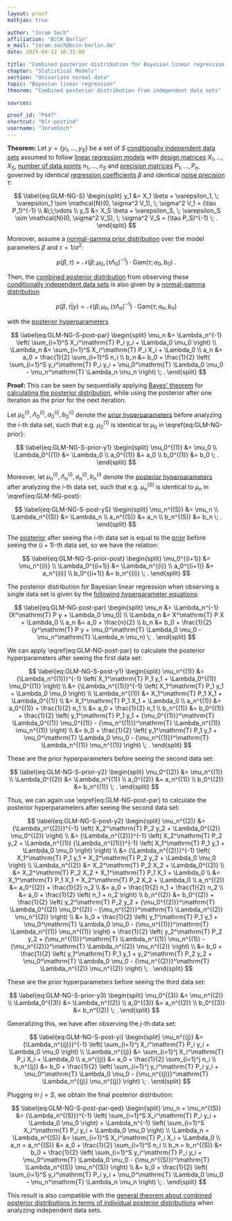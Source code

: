 ```yaml
---
layout: proof
mathjax: true

author: "Joram Soch"
affiliation: "BCCN Berlin"
e_mail: "joram.soch@bccn-berlin.de"
date: 2024-04-12 16:31:00

title: "Combined posterior distribution for Bayesian linear regression when analyzing conditionally independent data sets"
chapter: "Statistical Models"
section: "Univariate normal data"
topic: "Bayesian linear regression"
theorem: "Combined posterior distribution from independent data sets"

sources:

proof_id: "P447"
shortcut: "blr-postind"
username: "JoramSoch"
---
```



**Theorem:** Let $y = \left\lbrace y_1, \ldots, y_S \right\rbrace$ be a set of $S$ [conditionally independent data sets](/D/ind-cond) assumed to follow [linear regression models](/D/mlr) with [design matrices](/D/mlr) $X_1, \ldots, X_S$, [number of data points](/D/mlr) $n_1, \ldots, n_S$ and [precision matrices](/P/blr-prior) $P_1, \ldots, P_n$, governed by identical [regression coefficients](/D/mlr) $\beta$ and identical [noise precision](/P/blr-prior) $\tau$:

$$ \label{eq:GLM-NG-S}
\begin{split}
y_1 &= X_1 \beta + \varepsilon_1, \; \varepsilon_1 \sim \mathcal{N}(0, \sigma^2 V_1), \; \sigma^2 V_1 = (\tau P_1)^{-1} \\
&\;\;\vdots \\
y_S &= X_S \beta + \varepsilon_S, \; \varepsilon_S \sim \mathcal{N}(0, \sigma^2 V_S), \; \sigma^2 V_S = (\tau P_S)^{-1} \; .
\end{split}
$$

Moreover, assume a [normal-gamma prior distribution](/P/blr-prior) over the model parameters $\beta$ and $\tau = 1/\sigma^2$:

$$ \label{eq:GLM-NG-prior}
p(\beta,\tau) = \mathcal{N}(\beta; \mu_0, (\tau \Lambda_0)^{-1}) \cdot \mathrm{Gam}(\tau; a_0, b_0) \; .
$$

Then, the [combined posterior distribution](/P/post-ind) from observing these [conditionally independent data sets](/D/ind-cond) is also given by a [normal-gamma distribution](/D/ng)

$$ \label{eq:GLM-NG-post}
p(\beta,\tau|y) = \mathcal{N}(\beta; \mu_n, (\tau \Lambda_n)^{-1}) \cdot \mathrm{Gam}(\tau; a_n, b_n)
$$

with the [posterior hyperparameters](/D/post)

$$ \label{eq:GLM-NG-S-post-par}
\begin{split}
\mu_n &= \Lambda_n^{-1} \left( \sum_{i=1}^S X_i^\mathrm{T} P_i y_i + \Lambda_0 \mu_0 \right) \\
\Lambda_n &= \sum_{i=1}^S X_i^\mathrm{T} P_i X_i + \Lambda_0 \\
a_n &= a_0 + \frac{1}{2} \sum_{i=1}^S n_i \\
b_n &= b_0 + \frac{1}{2} \left( \sum_{i=1}^S y_i^\mathrm{T} P_i y_i + \mu_0^\mathrm{T} \Lambda_0 \mu_0 - \mu_n^\mathrm{T} \Lambda_n \mu_n \right) \; .
\end{split}
$$


**Proof:** This can be seen by sequentially applying [Bayes' theorem](/P/bayes-th) for [calculating the posterior distribution](/P/post-jl), while using the posterior after one iteration as the prior for the next iteration.

Let $\mu_0^{(i)}, \Lambda_0^{(i)}, a_0^{(i)}, b_0^{(i)}$ denote the [prior hyperparameters](/D/prior) before analyzing the $i$-th data set, such that e.g. $\mu_0^{(1)}$ is identical to $\mu_0$ in \eqref{eq:GLM-NG-prior}:

$$ \label{eq:GLM-NG-S-prior-y1}
\begin{split}
\mu_0^{(1)} &= \mu_0 \\
\Lambda_0^{(1)} &= \Lambda_0 \\
a_0^{(1)} &= a_0 \\
b_0^{(1)} &= b_0 \; .
\end{split}
$$

Moreover, let $\mu_n^{(i)}, \Lambda_n^{(i)}, a_n^{(i)}, b_n^{(i)}$ denote the [posterior hyperparameters](/D/post) after analyzing the $i$-th data set, such that e.g. $\mu_n^{(S)}$ is identical to $\mu_n$ in \eqref{eq:GLM-NG-post}:

$$ \label{eq:GLM-NG-S-post-yS}
\begin{split}
\mu_n^{(S)} &= \mu_n \\
\Lambda_n^{(S)} &= \Lambda_n \\
a_n^{(S)} &= a_n \\
b_n^{(S)} &= b_n \; .
\end{split}
$$

The [posterior](/D/post) after seeing the $i$-th data set is equal to the [prior](/D/prior) before seeing the $(i+1)$-th data set, so we have the relation:

$$ \label{eq:GLM-NG-S-prior-post}
\begin{split}
\mu_0^{(i+1)} &= \mu_n^{(i)} \\
\Lambda_0^{(i+1)} &= \Lambda_n^{(i)} \\
a_0^{(i+1)} &= a_n^{(i)} \\
b_0^{(i+1)} &= b_n^{(i)} \; .
\end{split}
$$

The posterior distribution for Bayesian linear regression when observing a single data set is given by the [following hyperparameter equations](/P/blr-post):

$$ \label{eq:GLM-NG-post-par}
\begin{split}
\mu_n &= \Lambda_n^{-1} (X^\mathrm{T} P y + \Lambda_0 \mu_0) \\
\Lambda_n &= X^\mathrm{T} P X + \Lambda_0 \\
a_n &= a_0 + \frac{n}{2} \\
b_n &= b_0 + \frac{1}{2} (y^\mathrm{T} P y + \mu_0^\mathrm{T} \Lambda_0 \mu_0 - \mu_n^\mathrm{T} \Lambda_n \mu_n) \; .
\end{split}
$$

We can apply \eqref{eq:GLM-NG-post-par} to calculate the posterior hyperparameters after seeing the first data set:

$$ \label{eq:GLM-NG-S-post-y1}
\begin{split}
\mu_n^{(1)} &= {\Lambda_n^{(1)}}^{-1} \left( X_1^\mathrm{T} P_1 y_1 + \Lambda_0^{(1)} \mu_0^{(1)} \right) \\
&= {\Lambda_n^{(1)}}^{-1} \left( X_1^\mathrm{T} P_1 y_1 + \Lambda_0 \mu_0 \right) \\
\Lambda_n^{(1)} &= X_1^\mathrm{T} P_1 X_1 + \Lambda_0^{(1)} \\
&= X_1^\mathrm{T} P_1 X_1 + \Lambda_0 \\
a_n^{(1)} &= a_0^{(1)} + \frac{1}{2} n_1 \\
&= a_0 + \frac{1}{2} n_1 \\
b_n^{(1)} &= b_0^{(1)} + \frac{1}{2} \left( y_1^\mathrm{T} P_1 y_1 + {\mu_0^{(1)}}^\mathrm{T} \Lambda_0^{(1)} \mu_0^{(1)} - {\mu_n^{(1)}}^\mathrm{T} \Lambda_n^{(1)} \mu_n^{(1)} \right) \\
&= b_0 + \frac{1}{2} \left( y_1^\mathrm{T} P_1 y_1 + \mu_0^\mathrm{T} \Lambda_0 \mu_0 - {\mu_n^{(1)}}^\mathrm{T} \Lambda_n^{(1)} \mu_n^{(1)} \right) \; .
\end{split}
$$

These are the prior hyperparameters before seeing the second data set:

$$ \label{eq:GLM-NG-S-prior-y2}
\begin{split}
\mu_0^{(2)} &= \mu_n^{(1)} \\
\Lambda_0^{(2)} &= \Lambda_n^{(1)} \\
a_0^{(2)} &= a_n^{(1)} \\
b_0^{(2)} &= b_n^{(1)} \; .
\end{split}
$$

Thus, we can again use \eqref{eq:GLM-NG-post-par} to calculate the posterior hyperparameters after seeing the second data set:

$$ \label{eq:GLM-NG-S-post-y2}
\begin{split}
\mu_n^{(2)} &= {\Lambda_n^{(2)}}^{-1} \left( X_2^\mathrm{T} P_2 y_2 + \Lambda_0^{(2)} \mu_0^{(2)} \right) \\
&= {\Lambda_n^{(2)}}^{-1} \left( X_2^\mathrm{T} P_2 y_2 + \Lambda_n^{(1)} {\Lambda_n^{(1)}}^{-1} \left( X_1^\mathrm{T} P_1 y_1 + \Lambda_0 \mu_0 \right) \right) \\
&= {\Lambda_n^{(2)}}^{-1} \left( X_1^\mathrm{T} P_1 y_1 + X_2^\mathrm{T} P_2 y_2 + \Lambda_0 \mu_0 \right) \\
\Lambda_n^{(2)} &= X_2^\mathrm{T} P_2 X_2 + \Lambda_0^{(2)} \\
&= X_2^\mathrm{T} P_2 X_2 + X_1^\mathrm{T} P_1 X_1 + \Lambda_0 \\
&= X_1^\mathrm{T} P_1 X_1 + X_2^\mathrm{T} P_2 X_2 + \Lambda_0 \\
a_n^{(2)} &= a_0^{(2)} + \frac{1}{2} n_2 \\
&= a_0 + \frac{1}{2} n_1 + \frac{1}{2} n_2 \\
&= a_0 + \frac{1}{2} \left( n_1 + n_2 \right) \\
b_n^{(2)} &= b_0^{(2)} + \frac{1}{2} \left( y_2^\mathrm{T} P_2 y_2 + {\mu_0^{(2)}}^\mathrm{T} \Lambda_0^{(2)} \mu_0^{(2)} - {\mu_n^{(2)}}^\mathrm{T} \Lambda_n^{(2)} \mu_n^{(2)} \right) \\
&= b_0 + \frac{1}{2} \left( y_1^\mathrm{T} P_1 y_1 + \mu_0^\mathrm{T} \Lambda_0 \mu_0 - {\mu_n^{(1)}}^\mathrm{T} \Lambda_n^{(1)} \mu_n^{(1)} \right) + \frac{1}{2} \left( y_2^\mathrm{T} P_2 y_2 + {\mu_n^{(1)}}^\mathrm{T} \Lambda_n^{(1)} \mu_n^{(1)} - {\mu_n^{(2)}}^\mathrm{T} \Lambda_n^{(2)} \mu_n^{(2)} \right) \\
&= b_0 + \frac{1}{2} \left( y_1^\mathrm{T} P_1 y_1 + y_2^\mathrm{T} P_2 y_2 + \mu_0^\mathrm{T} \Lambda_0 \mu_0 - {\mu_n^{(2)}}^\mathrm{T} \Lambda_n^{(2)} \mu_n^{(2)} \right) \; .
\end{split}
$$

These are the prior hyperparameters before seeing the third data set:

$$ \label{eq:GLM-NG-S-prior-y3}
\begin{split}
\mu_0^{(3)} &= \mu_n^{(2)} \\
\Lambda_0^{(3)} &= \Lambda_n^{(2)} \\
a_0^{(3)} &= a_n^{(2)} \\
b_0^{(3)} &= b_n^{(2)} \; .
\end{split}
$$

Generalizing this, we have after observing the $j$-th data set:

$$ \label{eq:GLM-NG-S-post-yi}
\begin{split}
\mu_n^{(j)} &= {\Lambda_n^{(j)}}^{-1} \left( \sum_{i=1}^j X_i^\mathrm{T} P_i y_i + \Lambda_0 \mu_0 \right) \\
\Lambda_n^{(j)} &= \sum_{i=1}^j X_i^\mathrm{T} P_i X_i + \Lambda_0 \\
a_n^{(j)} &= a_0 + \frac{1}{2} \sum_{i=1}^j n_i \\
b_n^{(j)} &= b_0 + \frac{1}{2} \left( \sum_{i=1}^j y_i^\mathrm{T} P_i y_i + \mu_0^\mathrm{T} \Lambda_0 \mu_0 - {\mu_n^{(j)}}^\mathrm{T} \Lambda_n^{(j)} \mu_n^{(j)} \right) \; .
\end{split}
$$

Plugging in $j = S$, we obtain the final posterior distribution:

$$ \label{eq:GLM-NG-S-post-par-qed}
\begin{split}
\mu_n = \mu_n^{(S)} &= {\Lambda_n^{(S)}}^{-1} \left( \sum_{i=1}^S X_i^\mathrm{T} P_i y_i + \Lambda_0 \mu_0 \right) = \Lambda_n^{-1} \left( \sum_{i=1}^S X_i^\mathrm{T} P_i y_i + \Lambda_0 \mu_0 \right) \\
\Lambda_n = \Lambda_n^{(S)} &= \sum_{i=1}^S X_i^\mathrm{T} P_i X_i + \Lambda_0 \\
a_n = a_n^{(S)} &= a_0 + \frac{1}{2} \sum_{i=1}^S n_i \\
b_n = b_n^{(S)} &= b_0 + \frac{1}{2} \left( \sum_{i=1}^S y_i^\mathrm{T} P_i y_i + \mu_0^\mathrm{T} \Lambda_0 \mu_0 - {\mu_n^{(S)}}^\mathrm{T} \Lambda_n^{(S)} \mu_n^{(S)} \right) \\
&= b_0 + \frac{1}{2} \left( \sum_{i=1}^S y_i^\mathrm{T} P_i y_i + \mu_0^\mathrm{T} \Lambda_0 \mu_0 - \mu_n^\mathrm{T} \Lambda_n \mu_n \right) \; .
\end{split}
$$

This result is also compatible with the [general theorem about combined posterior distributions in terms of individual posterior distributions](/P/post-ind) when analyzing independent data sets.